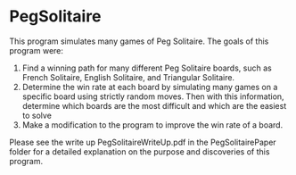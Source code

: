 # PegSolitaire

This program simulates many games of Peg Solitaire. The goals of this program were:
 1) Find a winning path for many different Peg Solitaire boards, such as French Solitaire, English Solitaire, and Triangular Solitaire.
 2) Determine the win rate at each board by simulating many games on a specific board using strictly random moves. Then with this information, determine which boards are the most difficult and which are the easiest to solve
 3) Make a modification to the program to improve the win rate of a board.

 Please see the write up PegSolitaireWriteUp.pdf in the PegSolitairePaper folder for a detailed explanation on the purpose and discoveries of this program.
